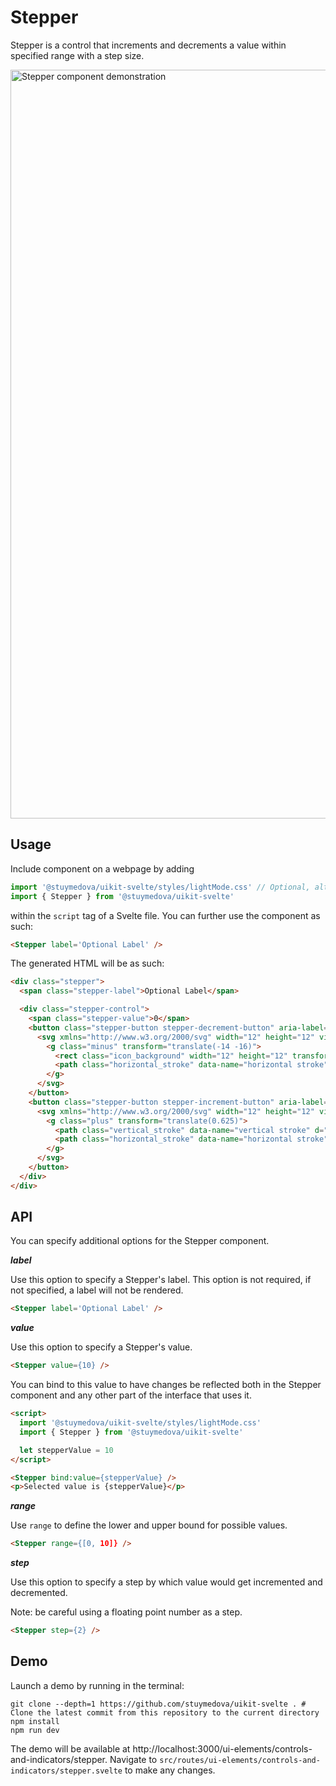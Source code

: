 # Stepper

Stepper is a control that increments and decrements a value within specified range with a step size.

<img width="1198" alt="Stepper component demonstration" src="https://user-images.githubusercontent.com/53351370/169700699-6b14508f-eccb-4d20-917c-959e818c0029.png">

## Usage

Include component on a webpage by adding 
```js
import '@stuymedova/uikit-svelte/styles/lightMode.css' // Optional, alternatively use darkMode.css or a custom stylesheet
import { Stepper } from '@stuymedova/uikit-svelte'
```
within the `script` tag of a Svelte file. You can further use the component as such:

```html
<Stepper label='Optional Label' />
```

The generated HTML will be as such:

```html
<div class="stepper">
  <span class="stepper-label">Optional Label</span>

  <div class="stepper-control">
    <span class="stepper-value">0</span>
    <button class="stepper-button stepper-decrement-button" aria-label="Decrement by 1" aria-disabled="true">
      <svg xmlns="http://www.w3.org/2000/svg" width="12" height="12" viewBox="0 0 12 12">
        <g class="minus" transform="translate(-14 -16)">
          <rect class="icon_background" width="12" height="12" transform="translate(14 16)" fill="none"></rect>
          <path class="horizontal_stroke" data-name="horizontal stroke" d="M10.809.625H-.059A.6.6,0,0,1-.625,0,.6.6,0,0,1-.059-.625H10.809A.6.6,0,0,1,11.375,0,.6.6,0,0,1,10.809.625Z" transform="translate(14.625 22)"></path>
        </g>
      </svg>
    </button>
    <button class="stepper-button stepper-increment-button" aria-label="Increment by 1" aria-disabled="false">
      <svg xmlns="http://www.w3.org/2000/svg" width="12" height="12" viewBox="0 0 12 12">
        <g class="plus" transform="translate(0.625)">
          <path class="vertical_stroke" data-name="vertical stroke" d="M0,11.375a.6.6,0,0,1-.625-.566V-.059A.6.6,0,0,1,0-.625a.6.6,0,0,1,.625.566V10.809A.6.6,0,0,1,0,11.375Z" transform="translate(5.375 0.625)"></path>
          <path class="horizontal_stroke" data-name="horizontal stroke" d="M10.809.625H-.059A.6.6,0,0,1-.625,0,.6.6,0,0,1-.059-.625H10.809A.6.6,0,0,1,11.375,0,.6.6,0,0,1,10.809.625Z" transform="translate(0 6)"></path>
        </g>
      </svg>
    </button>
  </div>
</div>
```

## API

You can specify additional options for the Stepper component.

***label***

Use this option to specify a Stepper's label. This option is not required, if not specified, a label will not be rendered.

```html
<Stepper label='Optional Label' />
```

***value***

Use this option to specify a Stepper's value.

```html
<Stepper value={10} />
```

You can bind to this value to have changes be reflected both in the Stepper component and any other part of the interface that uses it.

```html
<script>
  import '@stuymedova/uikit-svelte/styles/lightMode.css'
  import { Stepper } from '@stuymedova/uikit-svelte'

  let stepperValue = 10
</script>

<Stepper bind:value={stepperValue} />
<p>Selected value is {stepperValue}</p>
```

***range***

Use `range` to define the lower and upper bound for possible values.

```html
<Stepper range={[0, 10]} />
```

***step***

Use this option to specify a step by which value would get incremented and decremented.

Note: be careful using a floating point number as a step.

```html
<Stepper step={2} />
```

## Demo

Launch a demo by running in the terminal:

```shell
git clone --depth=1 https://github.com/stuymedova/uikit-svelte . # Clone the latest commit from this repository to the current directory
npm install
npm run dev
```

The demo will be available at http://localhost:3000/ui-elements/controls-and-indicators/stepper. Navigate to `src/routes/ui-elements/controls-and-indicators/stepper.svelte` to make any changes.
